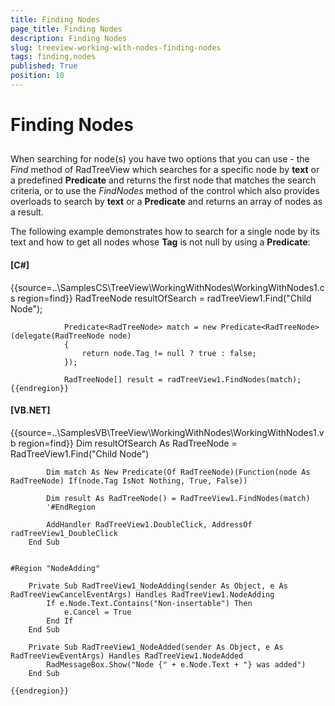 ```yaml
---
title: Finding Nodes
page_title: Finding Nodes
description: Finding Nodes
slug: treeview-working-with-nodes-finding-nodes
tags: finding,nodes
published: True
position: 10
---
```


# Finding Nodes



## 

When searching for node(s) you have two options that you can use - the *Find* 
        	method of RadTreeView which searches for a specific node by __text__ or a predefined
        	__Predicate__ and returns the first node that matches the search criteria, or to
        	use the *FindNodes* method of the control which also provides overloads 
        	to search by __text__ or a __Predicate__ and returns an 
        	array of nodes as a result.
        

The following example demonstrates how to search for a single node by its text and how to get all 
        	nodes whose __Tag__ is not null by using a __Predicate__:
        



#### __[C#]__

{{source=..\SamplesCS\TreeView\WorkingWithNodes\WorkingWithNodes1.cs region=find}}
	            RadTreeNode resultOfSearch = radTreeView1.Find("Child Node");
	            
	            Predicate<RadTreeNode> match = new Predicate<RadTreeNode>(delegate(RadTreeNode node)
	            {
	                return node.Tag != null ? true : false;
	            });
	
	            RadTreeNode[] result = radTreeView1.FindNodes(match);
	{{endregion}}



#### __[VB.NET]__

{{source=..\SamplesVB\TreeView\WorkingWithNodes\WorkingWithNodes1.vb region=find}}
	        Dim resultOfSearch As RadTreeNode = RadTreeView1.Find("Child Node")
	
	        Dim match As New Predicate(Of RadTreeNode)(Function(node As RadTreeNode) If(node.Tag IsNot Nothing, True, False))
	
	        Dim result As RadTreeNode() = RadTreeView1.FindNodes(match)
	        '#EndRegion
	
	        AddHandler RadTreeView1.DoubleClick, AddressOf radTreeView1_DoubleClick
	    End Sub
	
	
	#Region "NodeAdding"
	
	    Private Sub RadTreeView1_NodeAdding(sender As Object, e As RadTreeViewCancelEventArgs) Handles RadTreeView1.NodeAdding
	        If e.Node.Text.Contains("Non-insertable") Then
	            e.Cancel = True
	        End If
	    End Sub
	
	    Private Sub RadTreeView1_NodeAdded(sender As Object, e As RadTreeViewEventArgs) Handles RadTreeView1.NodeAdded
	        RadMessageBox.Show("Node {" + e.Node.Text + "} was added")
	    End Sub
	
	{{endregion}}


